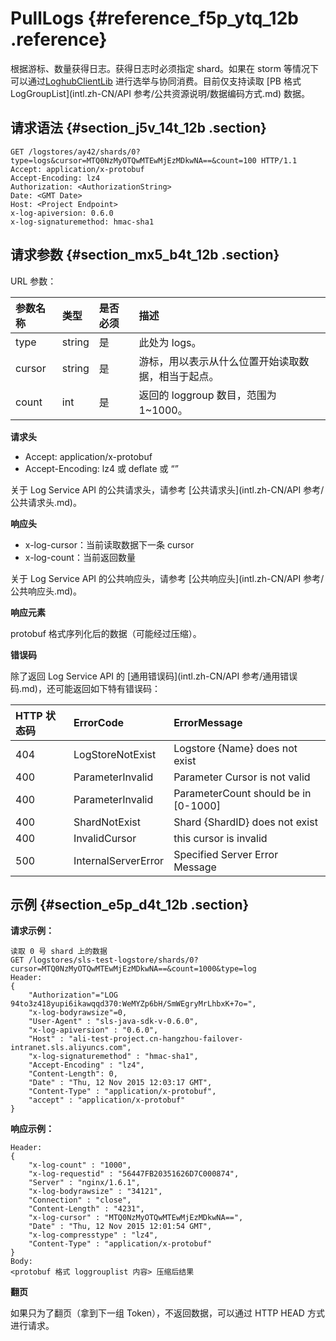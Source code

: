 # PullLogs {#reference_f5p_ytq_12b .reference}

根据游标、数量获得日志。获得日志时必须指定 shard。如果在 storm 等情况下可以通过[LoghubClientLib](../../../../intl.zh-CN/用户指南/实时消费/消费组消费/消费组消费.md) 进行选举与协同消费。目前仅支持读取 [PB 格式 LogGroupList](intl.zh-CN/API 参考/公共资源说明/数据编码方式.md) 数据。

## 请求语法 {#section_j5v_14t_12b .section}

```
GET /logstores/ay42/shards/0?type=logs&cursor=MTQ0NzMyOTQwMTEwMjEzMDkwNA==&count=100 HTTP/1.1
Accept: application/x-protobuf
Accept-Encoding: lz4
Authorization: <AuthorizationString>
Date: <GMT Date>
Host: <Project Endpoint>
x-log-apiversion: 0.6.0
x-log-signaturemethod: hmac-sha1
```

## 请求参数 {#section_mx5_b4t_12b .section}

URL 参数：

|参数名称|类型|是否必须|描述|
|:---|:-|:---|:-|
|type|string|是|此处为 logs。|
|cursor|string|是|游标，用以表示从什么位置开始读取数据，相当于起点。|
|count|int|是|返回的 loggroup 数目，范围为 1~1000。|

**请求头**

-   Accept: application/x-protobuf
-   Accept-Encoding: lz4 或 deflate 或 “”

关于 Log Service API 的公共请求头，请参考 [公共请求头](intl.zh-CN/API 参考/公共请求头.md)。

**响应头**

-   x-log-cursor：当前读取数据下一条 cursor
-   x-log-count：当前返回数量

关于 Log Service API 的公共响应头，请参考 [公共响应头](intl.zh-CN/API 参考/公共响应头.md)。

**响应元素**

protobuf 格式序列化后的数据（可能经过压缩）。

**错误码**

除了返回 Log Service API 的 [通用错误码](intl.zh-CN/API 参考/通用错误码.md)，还可能返回如下特有错误码：

|HTTP 状态码|ErrorCode|ErrorMessage|
|:-------|:--------|:-----------|
|404|LogStoreNotExist|Logstore \{Name\} does not exist|
|400|ParameterInvalid|Parameter Cursor is not valid|
|400|ParameterInvalid|ParameterCount should be in \[0-1000\]|
|400|ShardNotExist|Shard \{ShardID\} does not exist|
|400|InvalidCursor|this cursor is invalid|
|500|InternalServerError|Specified Server Error Message|

## 示例 {#section_e5p_d4t_12b .section}

**请求示例：**

```
读取 0 号 shard 上的数据
GET /logstores/sls-test-logstore/shards/0?cursor=MTQ0NzMyOTQwMTEwMjEzMDkwNA==&count=1000&type=log  
Header:
{
    "Authorization"="LOG 94to3z418yupi6ikawqqd370:WeMYZp6bH/SmWEgryMrLhbxK+7o=", 
    "x-log-bodyrawsize"=0, 
    "User-Agent" : "sls-java-sdk-v-0.6.0", 
    "x-log-apiversion" : "0.6.0", 
    "Host" : "ali-test-project.cn-hangzhou-failover-intranet.sls.aliyuncs.com", 
    "x-log-signaturemethod" : "hmac-sha1", 
    "Accept-Encoding" : "lz4", 
    "Content-Length": 0,
    "Date" : "Thu, 12 Nov 2015 12:03:17 GMT",
    "Content-Type" : "application/x-protobuf", 
    "accept" : "application/x-protobuf"
}
```

**响应示例：**

```
Header:
{
    "x-log-count" : "1000", 
    "x-log-requestid" : "56447FB20351626D7C000874", 
    "Server" : "nginx/1.6.1", 
    "x-log-bodyrawsize" : "34121", 
    "Connection" : "close", 
    "Content-Length" : "4231", 
    "x-log-cursor" : "MTQ0NzMyOTQwMTEwMjEzMDkwNA==", 
    "Date" : "Thu, 12 Nov 2015 12:01:54 GMT", 
    "x-log-compresstype" : "lz4", 
    "Content-Type" : "application/x-protobuf"
}
Body:
<protobuf 格式 loggrouplist 内容> 压缩后结果
```

**翻页**

如果只为了翻页（拿到下一组 Token），不返回数据，可以通过 HTTP HEAD 方式进行请求。

